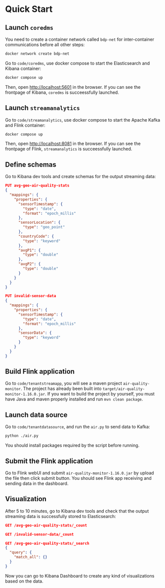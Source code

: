 # Quick Start

## Launch `coredms`

You need to create a container network called `bdp-net` for inter-container communications before all other steps:

```bash
docker network create bdp-net
```

Go to `code/coredms`, use docker compose to start the Elasticsearch and Kibana container:

```bash
docker compose up
```

Then, open [http://localhost:5601](http://localhost:5601) in the browser. If you can see the frontpage of Kibana, `coredms` is succeessfully launched.

## Launch `streamanalytics`

Go to `code/streamanalytics`, use docker compose to start the Apache Kafka and Flink container:

```bash
docker compose up
```

Then, open [http://localhost:8081](http://localhost:8081) in the browser. If you can see the frontpage of Flink, `streamanalytics` is succeessfully launched.

## Define schemas

Go to Kibana dev tools and create schemas for the output streaming data:
```json
PUT avg-geo-air-quality-stats
{
  "mappings": {
    "properties": {
      "sensorTimestamp": {
        "type": "date",
        "format": "epoch_millis"
      },
      "sensorLocation": {
        "type": "geo_point"
      },
      "countryCode": {
        "type": "keyword"
      },
      "avgP1": {
        "type": "double"
      },
      "avgP2": {
        "type": "double"
      }
    }
  }
}

PUT invalid-sensor-data
{
  "mappings": {
    "properties": {
      "sensorTimestamp": {
        "type": "date",
        "format": "epoch_millis"
      },
      "sensorData": {
        "type": "keyword"
      }
    }
  }
}
```

## Build Flink application

Go to `code/tenantstreamapp`, you will see a maven project `air-quality-monitor`. The project has already been built into `target/air-quality-monitor-1.16.0.jar`. If you want to build the project by yourself, you must have Java and maven properly installed and run `mvn clean package`.

## Launch data source

Go to `code/tenantdatasource`, and run the `air.py` to send data to Kafka:
```bash
python ./air.py
```
You should install packages required by the script before running.

## Submit the Flink application

Go to Flink webUI and submit `air-quality-monitor-1.16.0.jar` by upload the file then click submit button. You should see Flink app receiving and sending data in the dashboard.

## Visualization

After 5 to 10 minutes, go to Kibana dev tools and check that the output streaming data is successfully stored to Elasticsearch:
```json
GET /avg-geo-air-quality-stats/_count

GET /invalid-sensor-data/_count

GET /avg-geo-air-quality-stats/_search
{
  "query": {
    "match_all": {}
  }
}
```

Now you can go to Kibana Dashboard to create any kind of visualizations based on the data.
